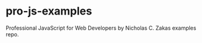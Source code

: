 pro-js-examples
===============

Professional JavaScript for Web Developers by Nicholas C. Zakas examples repo.

